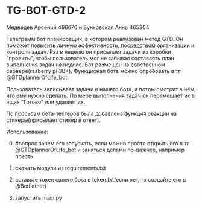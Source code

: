 # TG-BOT-GTD-2

Медведев Арсений 466676 и Бунковская Анна 465304

Телеграмм бот планировщик, в котором реализован метод GTD. Он поможет повысить личную эффективность, посредством организации и контроля задач. Раз в неделю он присылает задачи из коробки "проекты", чтобы пользователь мог не забывал составлять план выполнения задач на неделе. Бот размещён на собственном сервере(rasberry pi 3B+). Функционал бота можно опробовать в тг @GTDplannerOfLife_bot.

Пользователь записывает задачи в нашего бота, а потом смотрит в нём, что ему нужно сделать. По мере выполнения задач он перемещает их в ящик "Готово" или удаляет их.

По просьбам бета-тестеров была добавлена функция реакции на стикеры(присылает стикер в ответ).

Использование:

0) #вопрос зачем его запускать, если можно просто открыть его в тг @GTDplannerOfLife_bot и заняться делами по-важнее, например поесть

1) скачать модули из requirements.txt

2) вставьте токен своего бота в token.txt(если нет, то создайте его в @BotFather)

3) запустить main.py 



